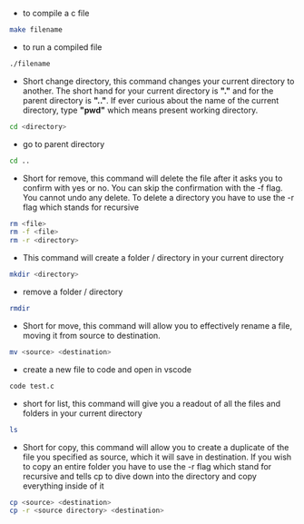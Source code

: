 - to compile a c file
```bash
make filename
```
- to run a compiled file
```bash
./filename
```
- Short change directory, this command changes your current directory to another. The short hand for your current directory is **"."** and for the parent directory is **".."**. If ever curious about the name of the current directory, type **"pwd"** which means present working directory.
```bash
cd <directory>
```
- go to parent directory
```bash
cd ..
```
- Short for remove, this command will delete the file after it asks you to confirm with yes or no. You can skip the confirmation with the -f flag. You cannot undo any delete. To delete a directory you have to use the  -r flag which stands for recursive
```bash
rm <file>
rm -f <file>
rm -r <directory>
```
- This command will create a folder / directory in your current directory
```bash
mkdir <directory>
```
- remove a folder / directory
```bash
rmdir
```
- Short for move, this command will allow you to effectively rename a file, moving it from source to destination.
```bash
mv <source> <destination>
```
- create a new file to code and open in vscode
```bash
code test.c
```
- short for list, this command will give you a readout of all the files and folders in your current directory
```bash
ls
```
- Short for copy, this command will allow you to create a duplicate of the file you specified as source, which it will save in destination. If you wish to copy an entire folder you have to use the -r flag which stand for recursive and tells cp to dive down into the directory and copy everything inside of it
```bash
cp <source> <destination>
cp -r <source directory> <destination>
```
